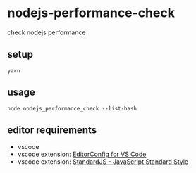 # nodejs-performance-check

check nodejs performance

## setup

```
yarn
```

## usage

```
node nodejs_performance_check --list-hash
```

## editor requirements

- vscode
- vscode extension: [EditorConfig for VS Code](https://github.com/editorconfig/editorconfig-vscode)
- vscode extension: [StandardJS - JavaScript Standard Style](https://github.com/standard/vscode-standard)
